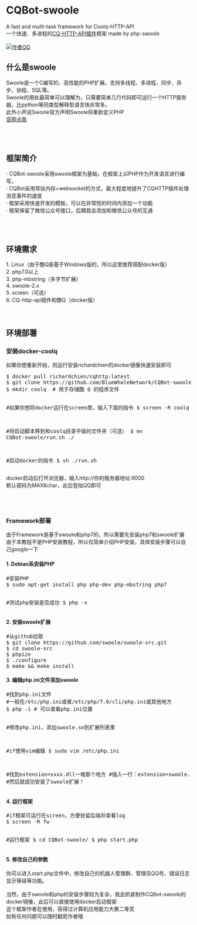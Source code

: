 # CQBot-swoole
A fast and multi-task framework for Coolq-HTTP-API<br>
一个快速、多进程的<a href="https://cqhttp.cc/">CQ-HTTP-API插件</a>框架 made by php-swoole
<br>
<br>
[![作者QQ](https://img.shields.io/badge/作者QQ-627577391-orange.svg)]()<br>
<h2>什么是swoole</h2>
Swoole是一个C编写的、高性能的PHP扩展。支持多线程、多进程、同步、异步、协程、SQL等。<br>
Swoole的用处最简单可以理解为，只需要简单几行代码即可运行一个HTTP服务器，比python等同类型解释型语言快非常多。<br>
此外小声说Swoole官方声明Swoole将重新定义PHP<br>
<a href="https://swoole.com/">官网点我</a><br>
<br>
<br>
<br>
<h2>框架简介</h2>
· CQBot-swoole采用swoole框架为基础，在框架上以PHP作为开发语言进行编写。<br>
· CQBot采用常驻内存+websocket的方式，最大程度地提升了CQHTTP插件处理消息事件的速度<br>
· 框架采用快速开发的模板，可以在非常短的时间内添加一个功能<br>
· 框架保留了微信公众号接口，后期我会添加和微信公众号的互通<br>
<br>
<br>
<br>
<h2>环境需求</h2>
1. Linux（由于酷Q是基于Windows版的，所以这里推荐搭配docker版）<br>
2. php7.0以上<br>
3. php-mbstring（多字节扩展）<br>
4. swoole-2.x<br>
5. screen（可选）<br>
6. CQ-http-api插件和酷Q（docker版）
<br>
<br>
<br>
<h2>环境部署</h2>
<h3>安装docker-coolq</h3>
如果你想重新开始，则运行安装richardchien的docker镜像快速安装即可
<pre>$ docker pull richardchien/cqhttp:latest
$ git clone https://github.com/BlueWhaleNetwork/CQBot-swoole.git
$ mkdir coolq  # 用于存储酷 Q 的程序文件

#如果你想将docker运行在screen里，输入下面的指令
$ screen -R coolq 

#将启动脚本移到和coolq目录平级的文件夹（可选）
$ mv CQBot-swoole/run.sh ./

#启动docker的指令
$ sh ./run.sh</pre>
docker启动后打开浏览器，输入http://你的服务器地址:9000<br>
默认密码为MAX8char，此后登陆QQ即可<br>
<br>
<br>
<br>
<h3>Framework部署</h3>
由于Framework是基于swoole和php7的，所以需要先安装php7和swoole扩展<br>
由于本教程不是PHP安装教程，所以仅简单介绍PHP安装，具体安装步骤可以自己google一下
<h4>1. Debian系安装PHP</h4>
<pre>#安装PHP
$ sudo apt-get install php php-dev php-mbstring php7

#测试php安装是否成功
$ php -v</pre>
<h4>2. 安装swoole扩展</h4>
<pre>#从github拉取
$ git clone https://github.com/swoole/swoole-src.git
$ cd swoole-src
$ phpize
$ ./configure
$ make && make install</pre>
<h4>3. 编辑php.ini文件添加swoole</h4>
<pre>#找到php.ini文件
#一般在/etc/php.ini或者/etc/php/7.0/cli/php.ini或其他地方
$ php -i # 可以查看php.ini位置

#修改php.ini，添加swoole.so到扩展列表里

#if使用vim编辑
$ sudo vim /etc/php.ini

#找到extension=xxxx.dll一堆那个地方
#插入一行：extension=swoole.so
#然后就成功安装了swoole扩展！</pre>
<h4>4. 运行框架</h4>
<pre>#if框架可运行在screen，方便驻留后端并查看log
$ screen -R fw

#运行框架
$ cd CQBot-swoole/
$ php start.php</pre>
<h4>5. 修改自己的参数</h4>
你可以进入start.php文件中，修改自己的机器人管理群、管理员QQ号、错误日志显示等级等功能。
<br><br>
当然，由于swoole和php的安装步骤较为复杂，我会抓紧制作CQBot-swoole的docker镜像，此后可以直接使用docker启动框架
<br>
这个框架作者在使用，获得过计算机应用能力大赛二等奖<br>
如有任何问题可以随时戳死作者哦
